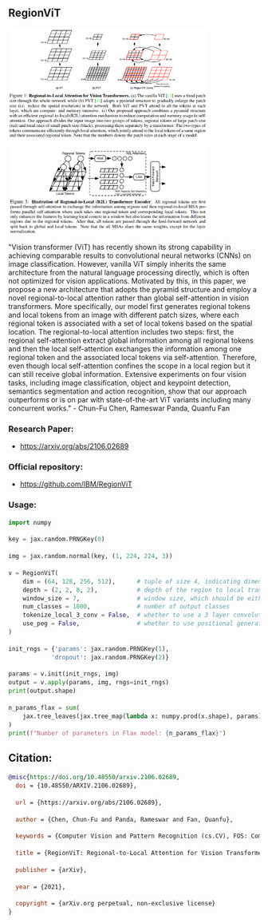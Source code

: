 ## RegionViT

<img src="regionvit.png" width="400px"></img>

<img src="regionvit2.png" width="400px"></img>

"Vision transformer (ViT) has recently shown its strong capability in achieving comparable results to convolutional neural networks (CNNs) on image classification. However, vanilla ViT simply inherits the same architecture from the natural language processing directly, which is often not optimized for vision applications. Motivated by this, in this paper, we propose a new architecture that adopts the pyramid structure and employ a novel regional-to-local attention rather than global self-attention in vision transformers. More specifically, our model first generates regional tokens and local tokens from an image with different patch sizes, where each regional token is associated with a set of local tokens based on the spatial location. The regional-to-local attention includes two steps: first, the regional self-attention extract global information among all regional tokens and then the local self-attention exchanges the information among one regional token and the associated local tokens via self-attention. Therefore, even though local self-attention confines the scope in a local region but it can still receive global information. Extensive experiments on four vision tasks, including image classification, object and keypoint detection, semantics segmentation and action recognition, show that our approach outperforms or is on par with state-of-the-art ViT variants including many concurrent works." - Chun-Fu Chen, Rameswar Panda, Quanfu Fan

### Research Paper:
- https://arxiv.org/abs/2106.02689

### Official repository:
- https://github.com/IBM/RegionViT

### Usage:
```python
import numpy

key = jax.random.PRNGKey(0)

img = jax.random.normal(key, (1, 224, 224, 3))

v = RegionViT(
    dim = (64, 128, 256, 512),      # tuple of size 4, indicating dimension at each stage
    depth = (2, 2, 8, 2),           # depth of the region to local transformer at each stage
    window_size = 7,                # window size, which should be either 7 or 14
    num_classes = 1000,             # number of output classes
    tokenize_local_3_conv = False,  # whether to use a 3 layer convolution to encode the local tokens from the image. the paper uses this for the smaller models, but uses only 1 conv (set to False) for the larger models
    use_peg = False,                # whether to use positional generating module. they used this for object detection for a boost in performance
)

init_rngs = {'params': jax.random.PRNGKey(1), 
            'dropout': jax.random.PRNGKey(2)}

params = v.init(init_rngs, img)
output = v.apply(params, img, rngs=init_rngs)
print(output.shape)

n_params_flax = sum(
    jax.tree_leaves(jax.tree_map(lambda x: numpy.prod(x.shape), params))
)
print(f"Number of parameters in Flax model: {n_params_flax}")
```

## Citation:
```bibtex
@misc{https://doi.org/10.48550/arxiv.2106.02689,
  doi = {10.48550/ARXIV.2106.02689},
  
  url = {https://arxiv.org/abs/2106.02689},
  
  author = {Chen, Chun-Fu and Panda, Rameswar and Fan, Quanfu},
  
  keywords = {Computer Vision and Pattern Recognition (cs.CV), FOS: Computer and information sciences, FOS: Computer and information sciences},
  
  title = {RegionViT: Regional-to-Local Attention for Vision Transformers},
  
  publisher = {arXiv},
  
  year = {2021},
  
  copyright = {arXiv.org perpetual, non-exclusive license}
}
```